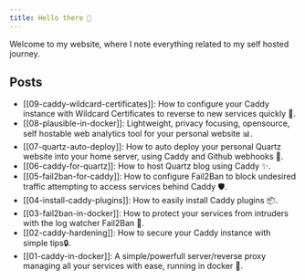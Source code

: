 ```yaml
---
title: Hello there 👋
---
```


Welcome to my website, where I note everything related to my self hosted journey.

## Posts

- [[09-caddy-wildcard-certificates]]: How to configure your Caddy instance with Wildcard Certificates to reverse to new services quickly 🔐.
- [[08-plausible-in-docker]]: Lightweight, privacy focusing, opensource, self hostable web analytics tool for your personal website 📊.
- [[07-quartz-auto-deploy]]: How to auto deploy your personal Quartz website into your home server, using Caddy and Github webhooks 🚀.
- [[06-caddy-for-quartz]]: How to host Quartz blog using Caddy ✨.
- [[05-fail2ban-for-caddy]]: How to configure Fail2Ban to block undesired traffic attempting to access services behind Caddy 🛡️.
- [[04-install-caddy-plugins]]: How to easily install Caddy plugins 📦.
- [[03-fail2ban-in-docker]]: How to protect your services from intruders with the log watcher Fail2Ban 📛.
- [[02-caddy-hardening]]: How to secure your Caddy instance with simple tips🔒.
- [[01-caddy-in-docker]]: A simple/powerfull server/reverse proxy managing all your services with ease, running in docker 🐳.
